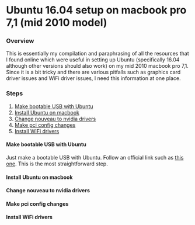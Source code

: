 # Ubuntu 16.04 setup on macbook pro 7,1 (mid 2010 model)

### Overview

This is essentially my compilation and paraphrasing of all the resources that I found online which were useful in setting up Ubuntu (specifically 16.04 although other versions should also work) on my mid 2010 macbook pro 7,1. Since it is a bit tricky and there are various pitfalls such as graphics card driver issues and WiFi driver issues, I need this information at one place.

### Steps

1. [Make bootable USB with Ubuntu](#make-bootable-usb-with-ubuntu)
2. [Install Ubuntu on macbook](#Install-Ubuntu-on-macbook)
3. [Change nouveau to nvidia drivers](#Change-nouveau-to-nvidia-drivers)
4. [Make pci config changes](#Make-pci-config-changes)
5. [Install WiFi drivers](#Install-WiFi-drivers)


#### Make bootable USB with Ubuntu
Just make a bootable USB with Ubuntu. Follow an official link such as [this one](https://tutorials.ubuntu.com/tutorial/tutorial-create-a-usb-stick-on-macos#0). This is the most straightforward step.
#### Install Ubuntu on macbook
#### Change nouveau to nvidia drivers
#### Make pci config changes
#### Install WiFi drivers
